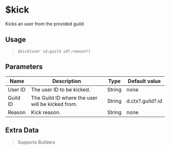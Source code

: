 # $kick
Kicks an user from the provided guild.
## Usage
> `$kick[user id;guild id?;reason?]`
## Parameters
|   Name   |                   Description                    |  Type  |  Default value   |
|----------|--------------------------------------------------|--------|------------------|
| User ID  | The user ID to be kicked.                        | String | none             |
| Guild ID | The Guild ID where the user will be kicked from. | String | d.ctx?.guild?.id |
| Reason   | Kick reason.                                     | String | none             |

## Extra Data
> Supports Builders